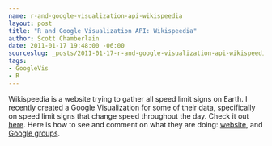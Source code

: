 ```yaml
--- 
name: r-and-google-visualization-api-wikispeedia
layout: post
title: "R and Google Visualization API: Wikispeedia"
author: Scott Chamberlain
date: 2011-01-17 19:48:00 -06:00
sourceslug: _posts/2011-01-17-r-and-google-visualization-api-wikispeedia.md
tags: 
- GoogleVis
- R
---
```


Wikispeedia is a website trying to gather all speed limit signs on Earth.  I recently created a Google Visualization for some of their data, specifically on speed limit signs that change speed throughout the day.  Check it out [here][].  Here is how to see and comment on what they are doing: [website][], and [Google groups][groups].

[here]: http://groups.google.com/group/wikispeedia/browse_thread/thread/c9c712125a597b16
[website]: http://www.wikispeedia.org/
[groups]: http://groups.google.com/group/wikispeedia?lnk=
